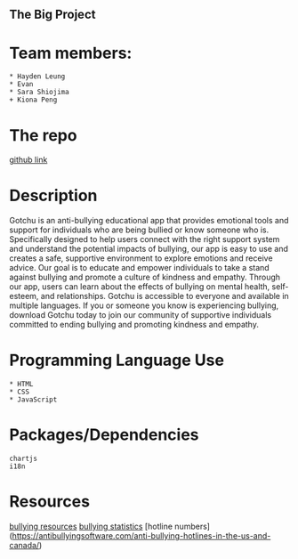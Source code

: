 ## **The Big Project**

# Team members:

```
* Hayden Leung
* Evan
* Sara Shiojima
+ Kiona Peng

```

# The repo

[github link](https://github.com/Haydenleung/MDIA2109-BigProject)

# Description

Gotchu is an anti-bullying educational app that provides emotional tools and support for individuals who are being bullied or know someone who is. Specifically designed to help users connect with the right support system and understand the potential impacts of bullying, our app is easy to use and creates a safe, supportive environment to explore emotions and receive advice. Our goal is to educate and empower individuals to take a stand against bullying and promote a culture of kindness and empathy. Through our app, users can learn about the effects of bullying on mental health, self-esteem, and relationships. Gotchu is accessible to everyone and available in multiple languages. If you or someone you know is experiencing bullying, download Gotchu today to join our community of supportive individuals committed to ending bullying and promoting kindness and empathy.

# Programming Language Use

```
* HTML
* CSS
* JavaScript
```


# Packages/Dependencies
```
chartjs
i18n
```


# Resources
[bullying resources](https://www.stopbullying.gov/)
[bullying statistics](https://www.safecanada.ca/bullying-in-canada/)
[hotline numbers] (https://antibullyingsoftware.com/anti-bullying-hotlines-in-the-us-and-canada/)
